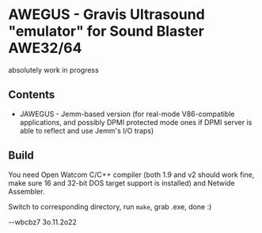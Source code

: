 # AWEGUS - Gravis Ultrasound "emulator" for Sound Blaster AWE32/64

absolutely work in progress



## Contents

* JAWEGUS - Jemm-based version (for real-mode V86-compatible applications, and possibly DPMI protected mode ones if DPMI server is able to reflect and use Jemm's I/O traps)



## Build

You need Open Watcom C/C++ compiler (both 1.9 and v2 should work fine, make sure 16 and 32-bit DOS target support is installed) and Netwide Assembler.

Switch to corresponding directory, run `make`, grab .exe, done :)



--wbcbz7 3o.11.2o22